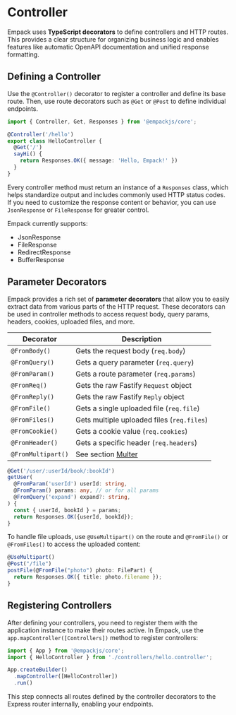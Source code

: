 # Controller

Empack uses **TypeScript decorators** to define controllers and HTTP routes.
This provides a clear structure for organizing business logic and enables features like automatic OpenAPI documentation and unified response formatting.

## Defining a Controller

Use the `@Controller()` decorator to register a controller and define its base route.
Then, use route decorators such as `@Get` or `@Post` to define individual endpoints.

```ts
import { Controller, Get, Responses } from '@empackjs/core';

@Controller('/hello')
export class HelloController {
  @Get('/')
  sayHi() {
    return Responses.OK({ message: 'Hello, Empack!' })
  }
}
```

Every controller method must return an instance of a `Responses` class, which helps standardize output and includes commonly used HTTP status codes.
If you need to customize the response content or behavior, you can use `JsonResponse` or `FileResponse` for greater control.

Empack currently supports:

* JsonResponse
* FileResponse
* RedirectResponse
* BufferResponse


## Parameter Decorators

Empack provides a rich set of **parameter decorators** that allow you to easily extract data from various parts of the HTTP request.
These decorators can be used in controller methods to access request body, query params, headers, cookies, uploaded files, and more.

| Decorator           | Description                                     |
| --------------------| ----------------------------------------------- |
| `@FromBody()`       | Gets the request body (`req.body`)              |
| `@FromQuery()`      | Gets a query parameter (`req.query`)            |
| `@FromParam()`      | Gets a route parameter (`req.params`)           |
| `@FromReq()`        | Gets the raw Fastify `Request` object           |
| `@FromReply()`      | Gets the raw Fastify `Reply` object             |
| `@FromFile()`       | Gets a single uploaded file (`req.file`)        |
| `@FromFiles()`      | Gets multiple uploaded files (`req.files`)      |
| `@FromCookie()`     | Gets a cookie value (`req.cookies`)             |
| `@FromHeader()`     | Gets a specific header (`req.headers`)          |
| `@FromMultipart()`  | See section [Multer](/guides/multer.html#about-usemultipart-and-frommultipart)|

```ts
@Get('/user/:userId/book/:bookId')
getUser(
  @FromParam('userId') userId: string,
  @FromParam() params: any, // or for all params
  @FromQuery('expand') expand?: string,
) {
  const { userId, bookId } = params;
  return Responses.OK({userId, bookId});
}
```

To handle file uploads, use `@UseMultipart()` on the route and `@FromFile()` or `@FromFiles()` to access the uploaded content:

```ts
@UseMultipart()
@Post("/file")
postFile(@FromFile("photo") photo: FilePart) {
  return Responses.OK({ title: photo.filename });
}
```

## Registering Controllers

After defining your controllers, you need to register them with the application instance to make their routes active.
In Empack, use the `app.mapController([Controllers])` method to register controllers:

```ts
import { App } from '@empackjs/core';
import { HelloController } from './controllers/hello.controller';

App.createBuilder()
  .mapController([HelloController])
  .run()
```

This step connects all routes defined by the controller decorators to the Express router internally, enabling your endpoints.
